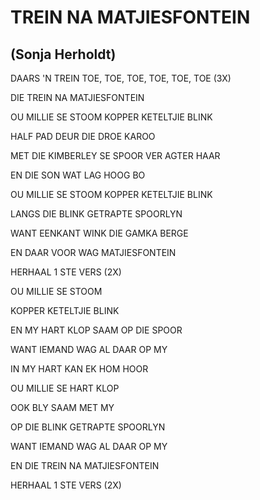 # TREIN NA MATJIESFONTEIN
## (Sonja Herholdt)

DAARS 'N TREIN TOE, TOE, TOE, TOE, TOE, TOE (3X)

DIE TREIN NA MATJIESFONTEIN


OU MILLIE SE STOOM KOPPER KETELTJIE BLINK

HALF PAD DEUR DIE DROE KAROO

MET DIE KIMBERLEY SE SPOOR VER AGTER HAAR

EN DIE SON WAT LAG HOOG BO


OU MILLIE SE STOOM KOPPER KETELTJIE BLINK

LANGS DIE BLINK GETRAPTE SPOORLYN

WANT EENKANT WINK DIE GAMKA BERGE

EN DAAR VOOR WAG MATJIESFONTEIN


HERHAAL 1 STE VERS (2X)


OU MILLIE SE STOOM

KOPPER KETELTJIE BLINK

EN MY HART KLOP SAAM OP DIE SPOOR

WANT IEMAND WAG AL DAAR OP MY

IN MY HART KAN EK HOM HOOR


OU MILLIE SE HART KLOP

OOK BLY SAAM MET MY

OP DIE BLINK GETRAPTE SPOORLYN

WANT IEMAND WAG AL DAAR OP MY

EN DIE TREIN NA MATJIESFONTEIN


HERHAAL 1 STE VERS (2X)

